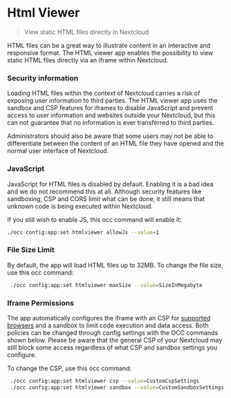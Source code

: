 # Html Viewer
> View static HTML files directly in Nextcloud

HTML files can be a great way to illustrate content in an interactive and responsive format.
The HTML viewer app enables the possibility to view static HTML files directly via an iframe within Nextcloud.

### Security information
Loading HTML files within the context of Nextcloud carries a risk of exposing user information to third parties.
The HTML viewer app uses the sandbox and CSP features for iframes to disable JavaScript and prevent access to user information and websites outside your Nextcloud, but this can not guarantee that no information is ever transferred to third parties.

Administrators should also be aware that some users may not be able to differentiate between the content of an HTML file they have opened and the normal user interface of Nextcloud.

### JavaScript
JavaScript for HTML files is disabled by default. Enabling it is a bad idea and we do not recommend this at all.
Although security features like sandboxing, CSP and CORS limit what can be done, it still means that unknown code is being executed within Nextcloud.

If you still wish to enable JS, this occ command will enable it:
```bash
./occ config:app:set htmlviewer allowJs --value=1
```

### File Size Limit
By default, the app will load HTML files up to 32MB. To change the file size, use this occ command:
```bash
 ./occ config:app:set htmlviewer maxSize --value=SizeInMegabyte
```

### Iframe Permissions
The app automatically configures the iframe with an CSP for [supported browsers](https://caniuse.com/mdn-api_htmliframeelement_csp) and a sandbox to limit code execution and data access.
Both policies can be changed through config settings with the OCC commands shown below.
Please be aware that the general CSP of your Nextcloud may still block some access regardless of what CSP and sandbox settings you configure.

To change the CSP, use this occ command:
```bash
 ./occ config:app:set htmlviewer csp --value=CustomCspSettings
 ./occ config:app:set htmlviewer sandbox --value=CustomSandboxSettings
```